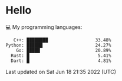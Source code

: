 # Hello

💻 My programming languages:

```
   C++: ████████                  33.48%
Python: ██████                    24.27%
    Go: █████                     20.89%
  Rust: █                          5.41%
  Dart: █                          4.81%
```

Last updated on Sat Jun 18 21:35 2022 (UTC)
